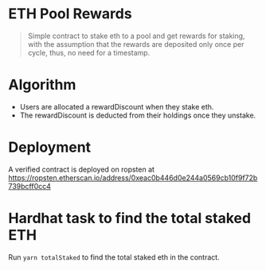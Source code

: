 # ETH Pool Rewards

> Simple contract to stake eth to a pool and get rewards for staking, with the assumption that the rewards are deposited only once per cycle, thus, no need for a timestamp.

# Algorithm

- Users are allocated a rewardDiscount when they stake eth.
- The rewardDiscount is deducted from their holdings once they unstake.

# Deployment

A verified contract is deployed on ropsten at https://ropsten.etherscan.io/address/0xeac0b446d0e244a0569cb10f9f72b739bcff0cc4

# Hardhat task to find the total staked ETH

Run `yarn totalStaked` to find the total staked eth in the contract.
